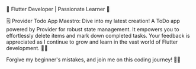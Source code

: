 🚀 Flutter Developer | Passionate Learner 🌟

🗒️ Provider Todo App Maestro: Dive into my latest creation! A ToDo app powered by Provider for robust state management. It empowers you to effortlessly delete items and mark down completed tasks. Your feedback is appreciated as I continue to grow and learn in the vast world of Flutter development. 📅✨

Forgive my beginner's mistakes, and join me on this coding journey! 🙌🌟

